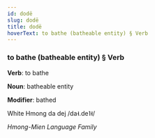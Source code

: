 ```yaml
---
id: dodë
slug: dodë
title: dodë
hoverText: to bathe (batheable entity) § Verb
---
```


### to bathe (batheable entity) § Verb

**Verb**: to bathe

**Noun**: batheable entity

**Modifier**: bathed

White Hmong da dej /da˧.de˥˧/

*Hmong-Mien Language Family*